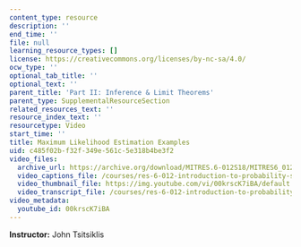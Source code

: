 ```yaml
---
content_type: resource
description: ''
end_time: ''
file: null
learning_resource_types: []
license: https://creativecommons.org/licenses/by-nc-sa/4.0/
ocw_type: ''
optional_tab_title: ''
optional_text: ''
parent_title: 'Part II: Inference & Limit Theorems'
parent_type: SupplementalResourceSection
related_resources_text: ''
resource_index_text: ''
resourcetype: Video
start_time: ''
title: Maximum Likelihood Estimation Examples
uid: c485f02b-f32f-349e-561c-5e318b4be3f2
video_files:
  archive_url: https://archive.org/download/MITRES.6-012S18/MITRES6_012S18_L20-10_300k.mp4
  video_captions_file: /courses/res-6-012-introduction-to-probability-spring-2018/93fd3f4a2d91582b977c3ded5a51359a_00krscK7iBA.vtt
  video_thumbnail_file: https://img.youtube.com/vi/00krscK7iBA/default.jpg
  video_transcript_file: /courses/res-6-012-introduction-to-probability-spring-2018/d715a9e87c295b5672a536b28fa7e173_00krscK7iBA.pdf
video_metadata:
  youtube_id: 00krscK7iBA
---
```


**Instructor:** John Tsitsiklis

